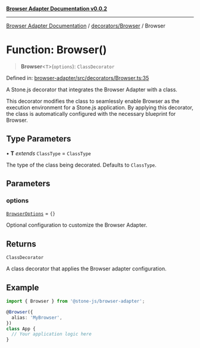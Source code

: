 [**Browser Adapter Documentation v0.0.2**](../../../README.md)

***

[Browser Adapter Documentation](../../../modules.md) / [decorators/Browser](../README.md) / Browser

# Function: Browser()

> **Browser**\<`T`\>(`options`): `ClassDecorator`

Defined in: [browser-adapter/src/decorators/Browser.ts:35](https://github.com/stonemjs/browser-adapter/blob/d2a6c7f067a005360bdac09297f0863b704b814a/src/decorators/Browser.ts#L35)

A Stone.js decorator that integrates the Browser Adapter with a class.

This decorator modifies the class to seamlessly enable Browser as the
execution environment for a Stone.js application. By applying this decorator,
the class is automatically configured with the necessary blueprint for Browser.

## Type Parameters

• **T** *extends* `ClassType` = `ClassType`

The type of the class being decorated. Defaults to `ClassType`.

## Parameters

### options

[`BrowserOptions`](../interfaces/BrowserOptions.md) = `{}`

Optional configuration to customize the Browser Adapter.

## Returns

`ClassDecorator`

A class decorator that applies the Browser adapter configuration.

## Example

```typescript
import { Browser } from '@stone-js/browser-adapter';

@Browser({
  alias: 'MyBrowser',
})
class App {
  // Your application logic here
}
```
